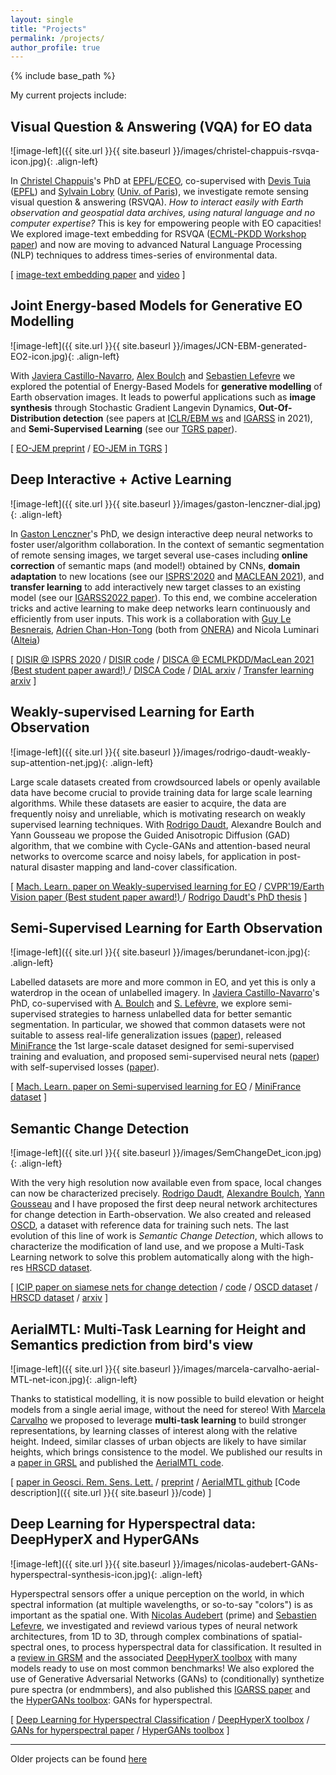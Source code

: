 ```yaml
---
layout: single
title: "Projects"
permalink: /projects/
author_profile: true
---
```


{% include base_path %}

My current projects include:

## Visual Question & Answering (VQA) for EO data

![image-left]({{ site.url }}{{ site.baseurl }}/images/christel-chappuis-rsvqa-icon.jpg){: .align-left} 

In [Christel Chappuis](https://people.epfl.ch/christel.chappuis/?lang=en)'s PhD at [EPFL](https://www.epfl.ch/en/)/[ECEO](https://www.epfl.ch/labs/eceo/), co-supervised with [Devis Tuia](https://sites.google.com/site/devistuia/) ([EPFL](https://www.epfl.ch/labs/eceo)) and [Sylvain Lobry](https://www.sylvainlobry.com/) ([Univ. of Paris](https://u-paris.fr/en/)), we investigate remote sensing visual question & answering (RSVQA). _How to interact easily with Earth observation and geospatial data archives, using natural language and no computer expertise?_ This is key for empowering people with EO capacities! We explored image-text embedding for RSVQA ([ECML-PKDD Workshop paper](https://arxiv.org/abs/2109.11848)) and now are moving to advanced Natural Language Processing (NLP) techniques to address times-series of environmental data.

\[ [image-text embedding paper](https://arxiv.org/abs/2109.11848) and [video](https://tube.switch.ch/videos/uvBPd4XtZ8) \]

## Joint Energy-based Models for Generative EO Modelling

![image-left]({{ site.url }}{{ site.baseurl }}/images/JCN-EBM-generated-EO2-icon.jpg){: .align-left} 

With [Javiera Castillo-Navarro](), [Alex Boulch](https://www.boulch.eu/) and [Sebastien Lefevre](http://people.irisa.fr/Sebastien.Lefevre/) we explored the potential of Energy-Based Models for **generative modelling** of Earth observation images. It leads to powerful applications such as **image synthesis** through Stochastic Gradient Langevin Dynamics, **Out-Of-Distribution detection** (see papers at [ICLR/EBM ws](https://openreview.net/forum?id=1CtqZ1MvAFp) and [IGARSS](https://ieeexplore.ieee.org/document/9553440) in 2021), and **Semi-Supervised Learning** (see our [TGRS paper](https://hal.archives-ouvertes.fr/hal-03379500)).

\[ [EO-JEM preprint](https://hal.archives-ouvertes.fr/hal-03379500) / [EO-JEM in TGRS](https://ieeexplore.ieee.org/document/9606737) \]

## Deep Interactive + Active Learning

![image-left]({{ site.url }}{{ site.baseurl }}/images/gaston-lenczner-dial.jpg){: .align-left} 

In [Gaston Lenczner](https://gaslen.github.io/)'s PhD, we design interactive deep neural networks to foster user/algorithm collaboration. In the context of semantic segmentation  of remote sensing images, we target several use-cases including **online correction** of semantic maps (and model!) obtained by CNNs, **domain adaptation** to new locations (see our [ISPRS'2020](https://www.isprs-ann-photogramm-remote-sens-spatial-inf-sci.net/V-2-2020/877/2020/isprs-annals-V-2-2020-877-2020.pdf) and [MACLEAN 2021](http://ceur-ws.org/Vol-2766/paper1.pdf)), and **transfer learning** to add interactively new target classes to an existing model (see our [IGARSS2022 paper]()). To this end, we combine acceleration tricks and active learning to make deep networks learn continuously and efficiently from user inputs. This work is a collaboration with [Guy Le Besnerais](https://scholar.google.com/citations?user=r8V306wAAAAJ&hl=en), [Adrien Chan-Hon-Tong](https://www.onera.fr/en/staff/adrien-chan-hon-tong) (both from [ONERA](https://www.onera.fr/)) and Nicola Luminari ([Alteia](https://alteia.com/))

\[ [DISIR @ ISPRS 2020](https://www.isprs-ann-photogramm-remote-sens-spatial-inf-sci.net/V-2-2020/877/2020/isprs-annals-V-2-2020-877-2020.pdf) / [DISIR code](https://github.com/delair-ai/DISIR) / [DISCA @ ECMLPKDD/MacLean 2021 (Best student paper award!) ](http://ceur-ws.org/Vol-2766/paper1.pdf) / [DISCA Code](https://github.com/delair-ai/DISCA) / [DIAL arxiv](https://arxiv.org/abs/2201.01047) / [Transfer learning arxiv](https://arxiv.org/abs/2201.01029) \]


## Weakly-supervised Learning for Earth Observation

![image-left]({{ site.url }}{{ site.baseurl }}/images/rodrigo-daudt-weakly-sup-attention-net.jpg){: .align-left} 

Large scale datasets created from crowdsourced labels or openly available data have become crucial to provide training data for large scale learning algorithms. While these datasets are easier to acquire, the data are frequently noisy and unreliable, which is motivating research on weakly supervised learning techniques. With [Rodrigo Daudt](https://rcdaudt.github.io/), Alexandre Boulch and Yann Gousseau we propose the Guided Anisotropic Diffusion (GAD) algorithm, that we combine with Cycle-GANs and attention-based neural networks to overcome scarce and noisy labels, for application in post-natural disaster mapping and land-cover classification. 

\[ [Mach. Learn. paper on Weakly-supervised learning for EO](https://link.springer.com/article/10.1007%2Fs10994-021-06008-4) / [CVPR'19/Earth Vision paper (Best student paper award!) ](https://openaccess.thecvf.com/content_CVPRW_2019/html/EarthVision/Daudt_Guided_Anisotropic_Diffusion_and_Iterative_Learning_for_Weakly_Supervised_Change_CVPRW_2019_paper.html) / [Rodrigo Daudt's PhD thesis](https://tel.archives-ouvertes.fr/tel-03105668) \]

## Semi-Supervised Learning for Earth Observation

![image-left]({{ site.url }}{{ site.baseurl }}/images/berundanet-icon.jpg){: .align-left} 

Labelled datasets are more and more common in EO, and yet this is only a waterdrop in the ocean of unlabelled imagery. In [Javiera Castillo-Navarro](https://javicastillo.ml/)'s PhD, co-supervised with [A. Boulch](http://www.boulch.eu/) and [S. Lefèvre](http://people.irisa.fr/Sebastien.Lefevre/), we explore semi-supervised strategies to harness unlabelled data for better semantic segmentation. In particular, we showed that common datasets were not suitable to assess real-life generalization issues ([paper](https://hal.archives-ouvertes.fr/hal-02343915)), released [MiniFrance](https://ieee-dataport.org/open-access/minifrance) the 1st large-scale dataset designed for semi-supervised training and evaluation, and proposed semi-supervised neural nets ([paper](https://arxiv.org/abs/2010.07830)) with self-supervised losses ([paper](https://drive.google.com/file/d/1TAb4k6VgvTDZuw1LM7p8j3_QDXWBk5EZ/view?usp=sharing)).

\[ [Mach. Learn. paper on Semi-supervised learning for EO](https://arxiv.org/abs/2010.07830) / [MiniFrance dataset](https://ieee-dataport.org/open-access/minifrance) \]

## Semantic Change Detection

![image-left]({{ site.url }}{{ site.baseurl }}/images/SemChangeDet_icon.jpg){: .align-left} 

With the very high resolution now available even from space, local changes can now be characterized precisely. [Rodrigo Daudt](https://rcdaudt.github.io/), [Alexandre Boulch](https://www.boulch.eu/), [Yann Gousseau]() and I have proposed the first deep neural network architectures for change detection in Earth-observation. We also created and released [OSCD](https://rcdaudt.github.io/oscd/), a dataset with reference data for training such nets. The last evolution of this line of work is _Semantic Change Detection_, which allows to characterize the modification of land use, and we propose a Multi-Task Learning network to solve this problem automatically along with the high-res [HRSCD dataset](https://ieee-dataport.org/open-access/hrscd-high-resolution-semantic-change-detection-dataset).

\[ [ICIP paper on siamese nets for change detection](http://rcdaudt.github.io/files/2018icip-fully-convolutional.pdf) / [code](https://github.com/rcdaudt/fully_convolutional_change_detection) / [OSCD dataset](https://rcdaudt.github.io/oscd/) / [HRSCD dataset](https://ieee-dataport.org/open-access/hrscd-high-resolution-semantic-change-detection-dataset) / [arxiv](https://arxiv.org/abs/1810.08452) \]

## AerialMTL: Multi-Task Learning for Height and Semantics prediction from bird's view

![image-left]({{ site.url }}{{ site.baseurl }}/images/marcela-carvalho-aerial-MTL-net-icon.jpg){: .align-left} 

Thanks to statistical modelling, it is now possible to build elevation or height models from a single aerial image, without the need for stereo! With [Marcela Carvalho](https://marcelampc.github.io/) we proposed to leverage **multi-task learning** to build stronger representations, by learning classes of interest along with the relative height. Indeed, similar classes of urban objects are likely to have similar heights, which brings consistence to the model. We published our results in a [paper in GRSL](https://hal-univ-paris.archives-ouvertes.fr/UNIV-PARIS5/hal-02386074/) and published the [AerialMTL code](https://github.com/marcelampc/aerial_mtl).

\[ [paper in Geosci. Rem. Sens. Lett.](https://doi.org/10.1109/LGRS.2019.2947783) / [preprint](https://hal-univ-paris.archives-ouvertes.fr/UNIV-PARIS5/hal-02386074/) / [AerialMTL github](https://github.com/marcelampc/aerial_mtl) [Code description]({{ site.url }}{{ site.baseurl }}/code) \]

## Deep Learning for Hyperspectral data: DeepHyperX and HyperGANs

![image-left]({{ site.url }}{{ site.baseurl }}/images/nicolas-audebert-GANs-hyperspectral-synthesis-icon.jpg){: .align-left} 

Hyperspectral sensors offer a unique perception on the world, in which spectral information (at multiple wavelengths, or so-to-say "colors") is as important as the spatial one. With [Nicolas Audebert](https://nicolas.audebert.at/) (prime) and [Sebastien Lefevre](http://people.irisa.fr/Sebastien.Lefevre), we investigated and reviewd various types of neural network architectures, from 1D to 3D, through complex combinations of spatial-spectral ones, to process hyperspectral data for classification. It resulted in a [review in GRSM](https://arxiv.org/abs/1904.10674) and the associated [DeepHyperX toolbox](https://github.com/nshaud/DeepHyperX) with many models ready to use on most common benchmarks! We also explored the use of Generative Adversarial Networks (GANs) to (conditionally) synthetize pure spectra (or endmmbers), and also published this [IGARSS paper](https://arxiv.org/abs/1806.02583) and the [HyperGANs toolbox](https://github.com/nshaud/HyperGANs): GANs for hyperspectral.

\[ [Deep Learning for Hyperspectral Classification]() / [DeepHyperX toolbox](https://github.com/nshaud/DeepHyperX) / [GANs for hyperspectral paper](https://arxiv.org/abs/1806.02583) / [HyperGANs toolbox](https://github.com/nshaud/HyperGANs) \]


---

Older projects can be found [here](finished)
